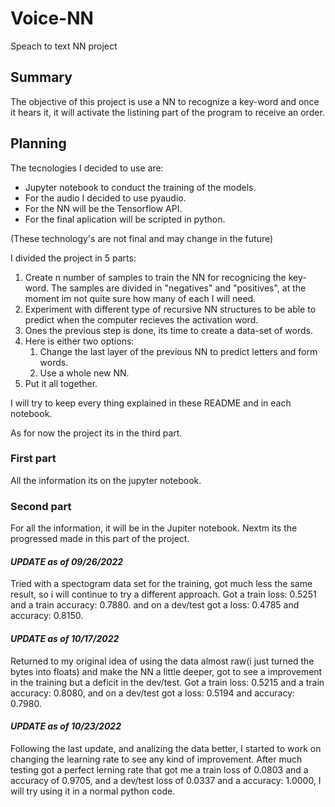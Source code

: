 # Voice-NN
Speach to text NN project

## Summary
The objective of this project is use a NN to recognize a key-word and once it hears it, it will activate the listining part of the program to receive an order.

## Planning
The tecnologies I decided to use are:
* Jupyter notebook to conduct the training of the models.
* For the audio I decided to use pyaudio.
* For the NN will be the Tensorflow API.
* For the final aplication will be scripted in python.  
  
(These technology's are not final and may change in the future)

I divided the project in 5 parts:
1. Create n number of samples to train the NN for recognicing the key-word. The samples are divided in "negatives" and "positives", at the moment im not quite sure how many of each I will need.
2. Experiment with different type of recursive NN structures to be able to predict when the computer recieves the activation word.
3. Ones the previous step is done, its time to create a data-set of words.
4. Here is either two options:
   1. Change the last layer of the previous NN to predict letters and form words.
   2. Use a whole new NN.
5. Put it all together.

I will try to keep every thing explained in these README and in each notebook.

As for now the project its in the third part.

### First part
All the information its  on the jupyter notebook.

### Second part
For all the information, it will be in the Jupiter notebook. Nextm its the progressed made in this part of the project.

#### **_UPDATE as of 09/26/2022_**
Tried with a spectogram data set for the training, got much less the same result, so i will continue to try a different approach. Got a train loss: 0.5251 and a train accuracy: 0.7880. and on a dev/test got a loss: 0.4785 and accuracy: 0.8150.

#### **_UPDATE as of 10/17/2022_**
Returned to my original idea of using the data almost raw(i just turned the bytes into floats) and make the NN a little deeper, got to see a improvement in the training but a deficit in the dev/test. Got a train loss: 0.5215 and a train accuracy: 0.8080, and on a dev/test got a loss: 0.5194 and accuracy: 0.7980.

#### **_UPDATE as of 10/23/2022_**
Following the last update, and analizing the data better, I started to work on changing the learning rate to see any kind of improvement. After much testing got a perfect lerning rate that got me a train loss of 0.0803 and a accuracy of 0.9705, and a dev/test loss of 0.0337 and a accuracy: 1.0000, I will try using it in a normal python code.


